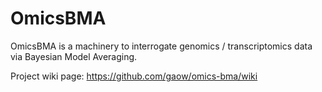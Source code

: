 # OmicsBMA
OmicsBMA is a machinery to interrogate genomics / transcriptomics data via Bayesian Model Averaging.

Project wiki page: https://github.com/gaow/omics-bma/wiki 
